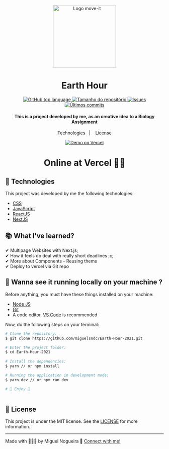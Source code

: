 <p align=center>
  <img src="https://res.cloudinary.com/db9t2jrhe/image/upload/v1616762448/worldwide_sgztzs.svg" alt="Logo move-it" width="200">
</p>

<h1 align="center">Earth Hour</h1>

<p align="center">
  <a href="#language">
    <img alt="GitHub top language" src="https://img.shields.io/github/languages/top/miguelsndc/Earth-Hour-2021">
  </a>
  
  <a href="#repository-size">
    <img src="https://img.shields.io/github/repo-size/miguelsndc/Earth-Hour-2021" alt="Tamanho do repositório">
  </a>

  <a href="https://github.com/miguelsndc/Earth-Hour-2021/issues">
    <img src="https://img.shields.io/bitbucket/issues-raw/miguelsndc/Earth-Hour-2021" alt="Issues">
  </a>
  
  <a href="https://github.com/miguelsndc/Earth-Hour-2021/graphs/commit-activity">
    <img src="https://img.shields.io/github/last-commit/miguelsndc/Earth-Hour-2021" alt="Últimos commits">
  </a>
  
</p>

<h4 align="center">
 This is a project developed by me, as an creative idea to a Biology Assignment
</h4>

<p align="center">
  <a href="#rocket-technologies">Technologies</a>&nbsp;&nbsp;&nbsp;|&nbsp;&nbsp;&nbsp;
  <a href="#memo-license">License</a>
</p>

<p align="center">
  <a href="https://hora-do-planeta-2021.vercel.app/" target="_blank">
    <img alt="Demo on Vercel" src="https://res.cloudinary.com/dx3vxwusq/image/upload/v1613186216/vercel-deploy_x5v2jc.png">
  </a>
  
<h1 align="center">
  Online at Vercel ☝🏽
</h1>

## 🚀 Technologies 
This project was developed by me the following technologies:

- [CSS](https://www.w3schools.com/css/)
- [JavaScript](https://www.w3schools.com/js/DEFAULT.asp)
- [ReactJS](https://reactjs.org)
- [NextJS](https://nextjs.org)

## 📚 What I've learned?

✔ Multipage Websites with Next.js;<br>
✔ How it feels do deal with really short deadlines ;c;<br>
✔ More about Components - Reusing thems<br>
✔ Deploy to vercel via Git repo<br>

## :rocket: Wanna see it running locally on your machine ?

Before anything, you must have these things installed on your machine:
- [Node JS](https://nodejs.org/en/)
- [Git](https://git-scm.com/)
- A code editor, [VS Code](https://code.visualstudio.com/) is recommended

Now, do the following steps on your terminal:

```bash
# Clone the repository:
$ git clone https://github.com/miguelsndc/Earth-Hour-2021.git

# Enter the project folder:
$ cd Earth-Hour-2021
  
# Install the dependencies:
$ yarn // or npm install

# Running the application in development mode:
$ yarn dev // or npm run dev

# 💖 Enjoy 💖
  
```

## 📝 License

This project is under the MIT license. See the [LICENSE](https://github.com/miguelsndc/moveit/blob/main/LICENSE.md) for more information.

---

Made with 👨🏽‍💻 by Miguel Nogueira 💖  [Connect with me!](https://www.linkedin.com/in/miguel-nogueira-a5a28a1b5/)
